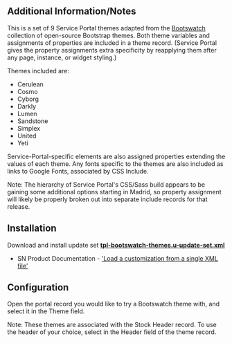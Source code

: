 ## Additional Information/Notes

This is a set of 9 Service Portal themes adapted from the [Bootswatch]('https://bootswatch.com/3/') collection of open-source Bootstrap themes. Both theme variables and assignments of properties are included in a theme record. (Service Portal gives the property assignments extra specificity by reapplying them after any page, instance, or widget styling.)

Themes included are:

* Cerulean
* Cosmo
* Cyborg
* Darkly
* Lumen
* Sandstone
* Simplex
* United
* Yeti

Service-Portal-specific elements are also assigned properties extending the values of each theme. Any fonts specific to the themes are also included as links to Google Fonts, associated by CSS Include.

[//]: <> (SP-specific properties:)
[//]: <> (* set defaults for some homepage variables and elements.)
[//]: <> (* coordinates most input/form elements' properties – colors, height, etc.)
[//]: <> (* styles some configuration elements for readability.)
[//]: <> (* directly styles panels and alerts, bypassing Service Portal's mixins.)
[//]: <> (* restyles panels with white-border `b` class to context-based border color.)

Note: The hierarchy of Service Portal's CSS/Sass build appears to be gaining some additional options starting in Madrid, so property assignment will likely be properly broken out into separate include records for that release.

## Installation

Download and install update set **[tpl-bootswatch-themes.u-update-set.xml](https://github.com/platform-experience/portal-template-library/blob/master/src/tpl-bootswatch-themes/tpl-bootswatch-themes.u-update-set.xml)**

* SN Product Documentation - ['Load a customization from a single XML file'](https://docs.servicenow.com/bundle/kingston-application-development/page/build/system-update-sets/task/t_SaveAnUpdateSetAsAnXMLFile.html)

## Configuration

Open the portal record you would like to try a Bootswatch theme with, and select it in the Theme field.

Note: These themes are associated with the Stock Header record. To use the header of your choice, select in the Header field of the theme record.